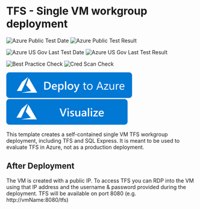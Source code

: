 # TFS - Single VM workgroup deployment

![Azure Public Test Date](https://azurequickstartsservice.blob.core.windows.net/badges/tfs-basic-workgroup/PublicLastTestDate.svg)
![Azure Public Test Result](https://azurequickstartsservice.blob.core.windows.net/badges/tfs-basic-workgroup/PublicDeployment.svg)

![Azure US Gov Last Test Date](https://azurequickstartsservice.blob.core.windows.net/badges/tfs-basic-workgroup/FairfaxLastTestDate.svg)
![Azure US Gov Last Test Result](https://azurequickstartsservice.blob.core.windows.net/badges/tfs-basic-workgroup/FairfaxDeployment.svg)

![Best Practice Check](https://azurequickstartsservice.blob.core.windows.net/badges/tfs-basic-workgroup/BestPracticeResult.svg)
![Cred Scan Check](https://azurequickstartsservice.blob.core.windows.net/badges/tfs-basic-workgroup/CredScanResult.svg)

[![Deploy To Azure](https://raw.githubusercontent.com/Azure/azure-quickstart-templates/master/1-CONTRIBUTION-GUIDE/images/deploytoazure.svg?sanitize=true)](https://portal.azure.com/#create/Microsoft.Template/uri/https%3A%2F%2Fraw.githubusercontent.com%2FAzure%2Fazure-quickstart-templates%2Fmaster%2Ftfs-basic-workgroup%2Fazuredeploy.json)  [![Visualize](https://raw.githubusercontent.com/Azure/azure-quickstart-templates/master/1-CONTRIBUTION-GUIDE/images/visualizebutton.svg?sanitize=true)](http://armviz.io/#/?load=https%3A%2F%2Fraw.githubusercontent.com%2FAzure%2Fazure-quickstart-templates%2Fmaster%2Ftfs-basic-workgroup%2Fazuredeploy.json)
 
 
This template creates a self-contained single VM TFS workgroup deployment, including TFS and SQL Express. It is meant to be used to evaluate TFS in Azure, not as a production deployment.

## After Deployment

The VM is created with a public IP. To access TFS you can RDP into the VM using that IP address and the username & password provided during the deployment. TFS will be available on port 8080 (e.g. http://vmName:8080/tfs)


